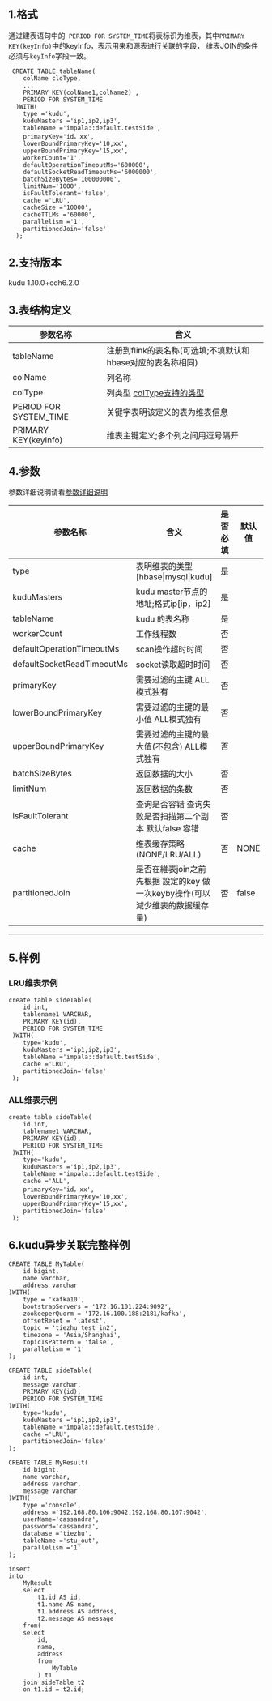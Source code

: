 ## 1.格式
  通过建表语句中的` PERIOD FOR SYSTEM_TIME`将表标识为维表，其中`PRIMARY KEY(keyInfo)`中的keyInfo，表示用来和源表进行关联的字段，
  维表JOIN的条件必须与`keyInfo`字段一致。
```
 CREATE TABLE tableName(
    colName cloType,
    ...
    PRIMARY KEY(colName1,colName2) ,
    PERIOD FOR SYSTEM_TIME
  )WITH(
    type ='kudu',
    kuduMasters ='ip1,ip2,ip3',
    tableName ='impala::default.testSide',
    primaryKey='id，xx',
    lowerBoundPrimaryKey='10,xx',
    upperBoundPrimaryKey='15,xx',
    workerCount='1',
    defaultOperationTimeoutMs='600000',
    defaultSocketReadTimeoutMs='6000000',
    batchSizeBytes='100000000',
    limitNum='1000',
    isFaultTolerant='false',
    cache ='LRU',
    cacheSize ='10000',
    cacheTTLMs ='60000',
    parallelism ='1',
    partitionedJoin='false'
  );
```
## 2.支持版本
 kudu 1.10.0+cdh6.2.0

## 3.表结构定义
   
 |参数名称|含义|
 |----|---|
 | tableName | 注册到flink的表名称(可选填;不填默认和hbase对应的表名称相同)|
 | colName | 列名称|
 | colType | 列类型 [colType支持的类型](../colType.md)|
 | PERIOD FOR SYSTEM_TIME | 关键字表明该定义的表为维表信息|
 | PRIMARY KEY(keyInfo) | 维表主键定义;多个列之间用逗号隔开|
  
## 4.参数

参数详细说明请看[参数详细说明](sideParams.md)

|参数名称|含义|是否必填|默认值|
|----|---|---|-----|
| type | 表明维表的类型[hbase&#124;mysql&#124;kudu]|是||
| kuduMasters | kudu master节点的地址;格式ip[ip，ip2]|是||
| tableName | kudu 的表名称|是||
| workerCount | 工作线程数 |否||
| defaultOperationTimeoutMs | scan操作超时时间 |否||
| defaultSocketReadTimeoutMs | socket读取超时时间 |否||
| primaryKey | 需要过滤的主键 ALL模式独有 |否||
| lowerBoundPrimaryKey | 需要过滤的主键的最小值 ALL模式独有 |否||
| upperBoundPrimaryKey | 需要过滤的主键的最大值(不包含) ALL模式独有 |否||
| batchSizeBytes |返回数据的大小 | 否||
| limitNum |返回数据的条数 | 否||
| isFaultTolerant |查询是否容错  查询失败是否扫描第二个副本  默认false  容错 | 否||
| cache | 维表缓存策略(NONE/LRU/ALL)|否|NONE|
| partitionedJoin | 是否在維表join之前先根据 設定的key 做一次keyby操作(可以減少维表的数据缓存量)|否|false|
--------------

## 5.样例
### LRU维表示例
```
create table sideTable(
    id int,
    tablename1 VARCHAR,
    PRIMARY KEY(id),
    PERIOD FOR SYSTEM_TIME
 )WITH(
    type='kudu',
    kuduMasters ='ip1,ip2,ip3',
    tableName ='impala::default.testSide',
    cache ='LRU',
    partitionedJoin='false'
 );
```
### ALL维表示例
```
create table sideTable(
    id int,
    tablename1 VARCHAR,
    PRIMARY KEY(id),
    PERIOD FOR SYSTEM_TIME
 )WITH(
    type='kudu',
    kuduMasters ='ip1,ip2,ip3',
    tableName ='impala::default.testSide',
    cache ='ALL',
	primaryKey='id，xx',
	lowerBoundPrimaryKey='10,xx',
	upperBoundPrimaryKey='15,xx',
    partitionedJoin='false'
 );
```

## 6.kudu异步关联完整样例

```
CREATE TABLE MyTable(
    id bigint,
    name varchar,
    address varchar
)WITH(
    type = 'kafka10',
    bootstrapServers = '172.16.101.224:9092',
    zookeeperQuorm = '172.16.100.188:2181/kafka',
    offsetReset = 'latest',
    topic = 'tiezhu_test_in2',
    timezone = 'Asia/Shanghai',
    topicIsPattern = 'false',
    parallelism = '1'
);

CREATE TABLE sideTable(
    id int,
    message varchar,
    PRIMARY KEY(id),
    PERIOD FOR SYSTEM_TIME
)WITH(
    type='kudu',
    kuduMasters ='ip1,ip2,ip3',
    tableName ='impala::default.testSide',
    cache ='LRU',
    partitionedJoin='false'
);

CREATE TABLE MyResult(
    id bigint,
    name varchar,
    address varchar,
    message varchar
)WITH(
    type ='console',
    address ='192.168.80.106:9042,192.168.80.107:9042',
    userName='cassandra',
    password='cassandra',
    database ='tiezhu',
    tableName ='stu_out',
    parallelism ='1'
);

insert
into
    MyResult
    select
        t1.id AS id,
        t1.name AS name,
        t1.address AS address,
        t2.message AS message
    from(
    select
        id,
        name,
        address
        from
            MyTable
        ) t1
    join sideTable t2
    on t1.id = t2.id;     
```

